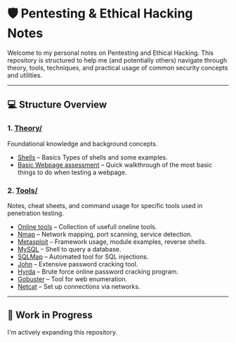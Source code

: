 # 🛡️ Pentesting & Ethical Hacking Notes

Welcome to my personal notes on Pentesting and Ethical Hacking. This repository is structured to help me (and potentially others) navigate through theory, tools, techniques, and practical usage of common security concepts and utilities.

---

## 💻 Structure Overview

### 1. [Theory/](./01_Theory/)
Foundational knowledge and background concepts.

- [Shells](./01_Theory/Shells.md) – Basics Types of shells and some examples.
- [Basic Webpage assessment](./01_Theory/How_to_assess_a_webpage.md) – Quick walkthrough of the most basic things to do when testing a webpage.

### 2. [Tools/](./02_Tools/)
Notes, cheat sheets, and command usage for specific tools used in penetration testing.

- [Online tools](./02_Tools/OnlineTools.md) – Collection of usefull oneline tools.
- [Nmap](./02_Tools/Nmap.md) – Network mapping, port scanning, service detection.
- [Metasploit](./02_Tools/Metasploit.md) – Framework usage, module examples, reverse shells.
- [MySQL](./02_Tools/MySQL.md) – Shell to query a database.
- [SQLMap](./02_Tools/SQLMap.md) – Automated tool for SQL injections.
- [John](./02_Tools/John.md) – Extensive password cracking tool.
- [Hyrda](./02_Tools/Hyrda.md) – Brute force online password cracking program.
- [Gobuster](./02_Tools/Gobuster.md) – Tool for web enumeration.
- [Netcat](./02_Tools/Netcat.md) – Set up connections via networks.

---

## 🧪 Work in Progress

I'm actively expanding this repository.
